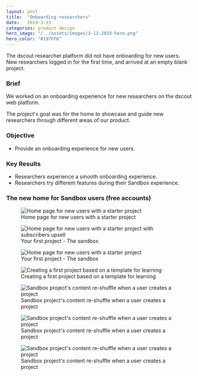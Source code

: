 ```yaml
---
layout: post
title:  "Onboarding researchers"
date:   2019-3-13
categories: product design
hero_image: "/../assets/images/3-13-2019-hero.png"
hero_color: "#197FF6"
---
```

The dscout researcher platform did not have onboarding for new users. New researchers logged in for the first time, and arrived at an empty blank project.

### Brief
We worked on an onboarding experience for new researchers on the dscout web platform.

The project's goal was for the home to showcase and guide new researchers through different areas of our product.

### Objective
* Provide an onboarding experience for new users.

### Key Results
* Researchers experience a smooth onboarding experience.
* Researchers try different features during their Sandbox experience.

### The new home for Sandbox users (free accounts)

<figure>
	<img src="{{ site.baseurl }}/assets/images/sandbox-1.png" title="Home page for new users with a starter project" />
	<figcaption class="media-caption center">Home page for new users with a starter project</figcaption>
</figure>

<figure>
	<img src="{{ site.baseurl }}/assets/images/sandbox-2.png" title="Home page for new users with a starter project with subscribers upsell" />
	<figcaption class="media-caption center">Your first project - The sandbox</figcaption>
</figure>

<figure>
	<img src="{{ site.baseurl }}/assets/images/sandbox-3.png" title="Home page for new users with a starter project" />
	<figcaption class="media-caption center">Your first project - The sandbox</figcaption>
</figure>

<figure>
	<img src="{{ site.baseurl }}/assets/images/sandbox-4.png" title="Creating a first project based on a template for learning" />
	<figcaption class="media-caption center">Creating a first project based on a template for learning</figcaption>
</figure>

<figure>
	<img src="{{ site.baseurl }}/assets/images/sandbox-5.png" title="Sandbox project's content re-shuffle when a user creates a project" />
	<figcaption class="media-caption center">Sandbox project's content re-shuffle when a user creates a project</figcaption>
</figure>

<figure>
	<img src="{{ site.baseurl }}/assets/images/sandbox-6.png" title="Sandbox project's content re-shuffle when a user creates a project" />
	<figcaption class="media-caption center">Sandbox project's content re-shuffle when a user creates a project</figcaption>
</figure>

<figure>
	<img src="{{ site.baseurl }}/assets/images/sandbox-7.png" title="Sandbox project's content re-shuffle when a user creates a project" />
	<figcaption class="media-caption center">Sandbox project's content re-shuffle when a user creates a project</figcaption>
</figure>
